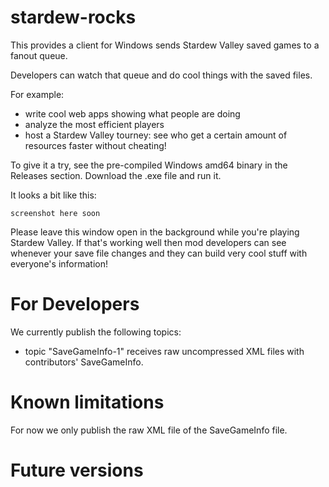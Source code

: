 # stardew-rocks

This provides a client for Windows sends Stardew Valley saved games to a fanout queue. 

Developers can watch that queue and do cool things with the saved files.

For example:
- write cool web apps showing what people are doing
- analyze the most efficient players
- host a Stardew Valley tourney: see who get a certain amount of resources faster without cheating!

To give it a try, see the pre-compiled Windows amd64 binary in the Releases section. Download the .exe file and run it.

It looks a bit like this:

`screenshot here soon`

Please leave this window open in the background while you're playing Stardew Valley. If that's working well then mod
developers can see whenever your save file changes and they can build very cool stuff with everyone's information!

# For Developers

We currently publish the following topics:

 - topic "SaveGameInfo-1" receives raw uncompressed XML files with contributors' SaveGameInfo.

# Known limitations

For now we only publish the raw XML file of the SaveGameInfo file. 

# Future versions


